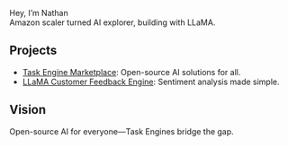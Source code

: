 Hey, I’m Nathan  
Amazon scaler turned AI explorer, building with LLaMA.  

## Projects  
- [Task Engine Marketplace](https://github.com/onepequity/task-engine-marketplace): Open-source AI solutions for all.  
- [LLaMA Customer Feedback Engine](https://github.com/onepequity/llama-sentiment-analysis): Sentiment analysis made simple.  

## Vision  
Open-source AI for everyone—Task Engines bridge the gap.
